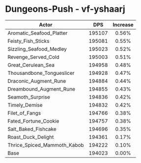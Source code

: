 # Dungeons-Push - vf-yshaarj
| Actor | DPS | Increase |
|---|:---:|:---:|
|Aromatic_Seafood_Platter|195107|0.56%|
|Feisty_Fish_Sticks|195081|0.55%|
|Sizzling_Seafood_Medley|195023|0.52%|
|Revenge_Served_Cold|195003|0.51%|
|Great_Cerulean_Sea|194958|0.48%|
|Thousandbone_Tongueslicer|194928|0.47%|
|Draconic_Augment_Rune|194884|0.44%|
|Dreambound_Augment_Rune|194855|0.43%|
|Seamoth_Surprise|194836|0.42%|
|Timely_Demise|194832|0.42%|
|Filet_of_Fangs|194766|0.38%|
|Fated_Fortune_Cookie|194757|0.38%|
|Salt_Baked_Fishcake|194696|0.35%|
|Roast_Duck_Delight|194361|0.17%|
|Thrice_Spiced_Mammoth_Kabob|194222|0.10%|
|Base|194023|0.00%|
